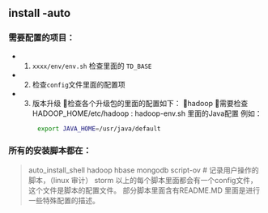 ## install -auto

### 需要配置的项目：
* 1. `xxxx/env/env.sh` 检查里面的 `TD_BASE`
* 2. 检查`config`文件里面的配置项
* 3. 版本升级 检查各个升级包的里面的配置如下：
        hadoop 需要检查 HADOOP_HOME/etc/hadoop :
        hadoop-env.sh 里面的Java配置
        例如：
```bash
        export JAVA_HOME=/usr/java/default
```

### 所有的安装脚本都在：
> auto_install_shell
        hadoop
        hbase
        mongodb
        script-ov # 记录用户操作的脚本，（linux 审计）
        storm
        以上的每个脚本里面都会有一个config文件，这个文件是脚本的配置文件。
        部分脚本里面含有README.MD 里面是进行一些特殊配置的描述。